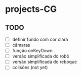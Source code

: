 # projects-CG

## TODO

- [ ] definir fundo com cor clara
- [ ] câmaras
- [ ] função onKeyDown 
- [ ] versão simplificada do robô
- [ ] versão simplificada do reboque
- [ ] colisões (not yet)